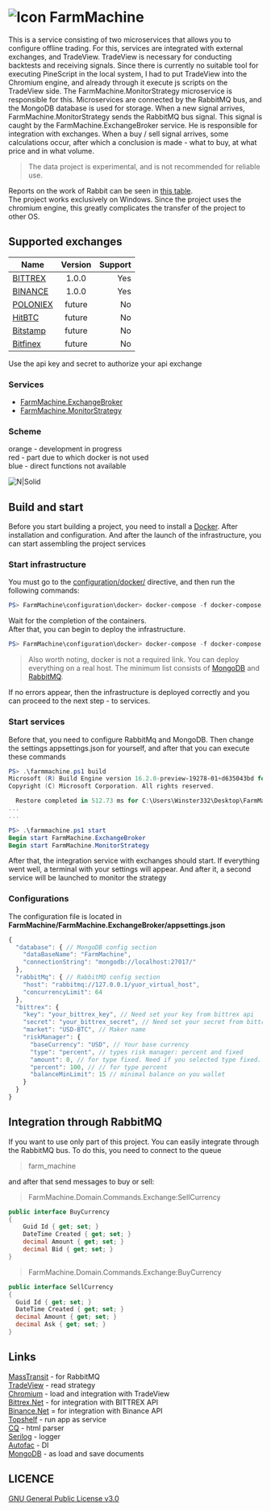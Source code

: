 # ![Icon](https://github.com/Winster332/FarmMachine/blob/master/Resources/icon.png?raw=true) FarmMachine 


This is a service consisting of two microservices that allows you to configure offline trading. For this, services are integrated with external exchanges, and TradeView. TradeView is necessary for conducting backtests and receiving signals. Since there is currently no suitable tool for executing PineScript in the local system, I had to put TradeView into the Chromium engine, and already through it execute js scripts on the TradeView side. The FarmMachine.MonitorStrategy microservice is responsible for this. Microservices are connected by the RabbitMQ bus, and the MongoDB database is used for storage. When a new signal arrives, FarmMachine.MonitorStrategy sends the RabbitMQ bus signal. This signal is caught by the FarmMachine.ExchangeBroker service. He is responsible for integration with exchanges. When a buy / sell signal arrives, some calculations occur, after which a conclusion is made - what to buy, at what price and in what volume.

> The data project is experimental, and is not recommended for reliable use.

Reports on the work of Rabbit can be seen in [this table](https://docs.google.com/spreadsheets/d/1I9c0Wa98iYQpuwfH7Ijr6h4on4wzOlCQhKeiOg3TFtA/edit?usp=sharing). 
<br>
The project works exclusively on Windows. Since the project uses the chromium engine, this greatly complicates the transfer of the project to other OS.

## Supported exchanges

| Name         | Version            | Support |
| ------------- |:------------------:| -------:|
|  [BITTREX](https://international.bittrex.com/)     |   1.0.0  | Yes   |
|  [BINANCE](https://www.binance.com/ru)         |   1.0.0   | Yes   |
|  [POLONIEX](https://poloniex.com/)         |   future   | No   |
|  [HitBTC](https://hitbtc.com/)         |   future   | No   |
|  [Bitstamp](https://www.bitstamp.net/)         |   future   | No   |
|  [Bitfinex](https://www.bitfinex.com/)         |   future   | No   |

Use the api key and secret to authorize your api exchange

### Services

- [FarmMachine.ExchangeBroker](docs/FarmMachine.ExchangeBroker.md)
- [FarmMachine.MonitorStrategy](docs/FarmMachine.MonitorStrategy.md)

### Scheme

orange - development in progress
<br>
red - part due to which docker is not used
<br>
blue - direct functions not available

![N|Solid](https://github.com/Winster332/FarmMachine/blob/master/Resources/scheme.png)

## Build and start

Before you start building a project, you need to install a [Docker](https://www.docker.com). After installation and configuration. And after the launch of the infrastructure, you can start assembling the project services

### Start infrastructure

You must go to the [configuration/docker/](https://github.com/Winster332/FarmMachine/tree/master/configuration/docker) directive, and then run the following commands:

```powershell
PS> FarmMachine\configuration\docker> docker-compose -f docker-compose.infrastructure.local.yml build
```

Wait for the completion of the containers.
<br>
After that, you can begin to deploy the infrastructure.

```powershell
PS> FarmMachine\configuration\docker> docker-compose -f docker-compose.infrastructure.local.yml up
```

> Also worth noting, docker is not a required link. You can deploy everything on a real host. The minimum list consists of [MongoDB](https://github.com/mongodb/mongo-csharp-driver) and [RabbitMQ](https://www.rabbitmq.com/).

If no errors appear, then the infrastructure is deployed correctly and you can proceed to the next step - to services.

### Start services

Before that, you need to configure RabbitMq and MongoDB. Then change the settings appsettings.json for yourself, and after that you can execute these commands

```powershell
PS> .\farmmachine.ps1 build
Microsoft (R) Build Engine version 16.2.0-preview-19278-01+d635043bd for .NET Core
Copyright (C) Microsoft Corporation. All rights reserved.

  Restore completed in 512.73 ms for C:\Users\Winster332\Desktop\FarmMachine\FarmMachine.ExchangeBroker\FarmMachine.ExchangeBroker.csproj.
...
...

PS> .\farmmachine.ps1 start
Begin start FarmMachine.ExchangeBroker
Begin start FarmMachine.MonitorStrategy
```
After that, the integration service with exchanges should start. If everything went well, a terminal with your settings will appear. And after it, a second service will be launched to monitor the strategy

### Configurations

The configuration file is located in **FarmMachine/FarmMachine.ExchangeBroker/appsettings.json**

```javascript
{
  "database": { // MongoDB config section
    "dataBaseName": "FarmMachine",
    "connectionString": "mongodb://localhost:27017/"
  },
  "rabbitMq": { // RabbitMQ config section
    "host": "rabbitmq://127.0.0.1/yuor_virtual_host", 
    "concurrencyLimit": 64
  },
  "bittrex": {
    "key": "your_bittrex_key", // Need set your key from bittrex api
    "secret": "your_bittrex_secret", // Need set your secret from bittrex api
    "market": "USD-BTC", // Maker name
    "riskManager": {
      "baseCurrency": "USD", // Your base currency
      "type": "percent", // types risk manager: percent and fixed
      "amount": 0, // for type fixed. Need if you selected type fixed. Fixed amount
      "percent": 100, // // for type percent
      "balanceMinLimit": 15 // minimal balance on you wallet
    }
  }
}
```

## Integration through RabbitMQ

If you want to use only part of this project. You can easily integrate through the RabbitMQ bus. To do this, you need to connect to the queue
> farm_machine

and after that send messages to buy or sell:

> FarmMachine.Domain.Commands.Exchange:SellCurrency
```C#
public interface BuyCurrency
{
    Guid Id { get; set; }
    DateTime Created { get; set; }
    decimal Amount { get; set; }
    decimal Bid { get; set; }
}
```
> FarmMachine.Domain.Commands.Exchange:BuyCurrency
```C#
public interface SellCurrency
{
  Guid Id { get; set; }
  DateTime Created { get; set; }
  decimal Amount { get; set; }
  decimal Ask { get; set; }
}
```
## Links
[MassTransit](https://github.com/MassTransit/MassTransit) - for RabbitMQ
<br>
[TradeView](https://ru.tradingview.com) - read strategy
<br>
[Chromium](https://github.com/cefsharp/CefSharp) - load and integration with TradeView
<br>
[Bittrex.Net](https://github.com/JKorf/Bittrex.Net) - for integration with BITTREX API
<br>
[Binance.Net](https://github.com/JKorf/Binance.Net) = for integration with Binance API
<br>
[Topshelf](https://github.com/Topshelf/Topshelf) - run app as service
<br>
[CQ](https://github.com/jamietre/CsQuery) - html parser
<br>
[Serilog](https://github.com/serilog/serilog) - logger
<br>
[Autofac](https://github.com/autofac/Autofac) - DI
<br>
[MongoDB](https://github.com/mongodb/mongo-csharp-driver) - as load and save documents

LICENCE
-------
[GNU General Public License v3.0](https://github.com/Winster332/FarmMachine/blob/master/LICENSE)
